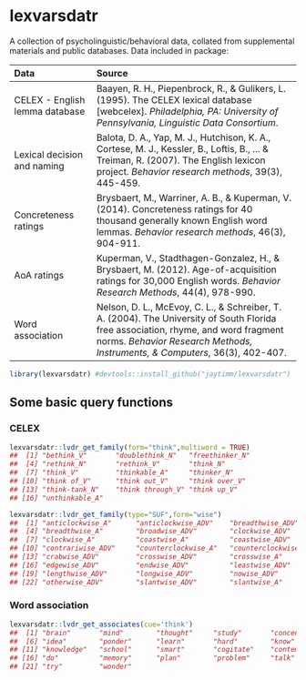 lexvarsdatr
===========

A collection of psycholinguistic/behavioral data, collated from supplemental materials and public databases. Data included in package:

| Data                           | Source                                                                                                                                                                                                            |
|:-------------------------------|:------------------------------------------------------------------------------------------------------------------------------------------------------------------------------------------------------------------|
| CELEX - English lemma database | Baayen, R. H., Piepenbrock, R., & Gulikers, L. (1995). The CELEX lexical database \[webcelex\]. *Philadelphia, PA: University of Pennsylvania, Linguistic Data Consortium*.                                       |
| Lexical decision and naming    | Balota, D. A., Yap, M. J., Hutchison, K. A., Cortese, M. J., Kessler, B., Loftis, B., ... & Treiman, R. (2007). The English lexicon project. *Behavior research methods*, 39(3), 445-459.                         |
| Concreteness ratings           | Brysbaert, M., Warriner, A. B., & Kuperman, V. (2014). Concreteness ratings for 40 thousand generally known English word lemmas. *Behavior research methods*, 46(3), 904-911.                                     |
| AoA ratings                    | Kuperman, V., Stadthagen-Gonzalez, H., & Brysbaert, M. (2012). Age-of-acquisition ratings for 30,000 English words. *Behavior Research Methods*, 44(4), 978-990.                                                  |
| Word association               | Nelson, D. L., McEvoy, C. L., & Schreiber, T. A. (2004). The University of South Florida free association, rhyme, and word fragment norms. *Behavior Research Methods, Instruments, & Computers*, 36(3), 402-407. |

``` r
library(lexvarsdatr) #devtools::install_github("jaytimm/lexvarsdatr")
```

Some basic query functions
--------------------------

### CELEX

``` r
lexvarsdatr::lvdr_get_family(form="think",multiword = TRUE)
##  [1] "bethink_V"       "doublethink_N"   "freethinker_N"  
##  [4] "rethink_N"       "rethink_V"       "think_N"        
##  [7] "think_V"         "thinkable_A"     "thinker_N"      
## [10] "think of_V"      "think out_V"     "think over_V"   
## [13] "think-tank_N"    "think through_V" "think up_V"     
## [16] "unthinkable_A"
```

``` r
lexvarsdatr::lvdr_get_family(type="SUF",form="wise")
##  [1] "anticlockwise_A"      "anticlockwise_ADV"    "breadthwise_ADV"     
##  [4] "breadthwise_A"        "broadwise_ADV"        "clockwise_ADV"       
##  [7] "clockwise_A"          "coastwise_A"          "coastwise_ADV"       
## [10] "contrariwise_ADV"     "counterclockwise_A"   "counterclockwise_ADV"
## [13] "crabwise_ADV"         "crosswise_ADV"        "crosswise_A"         
## [16] "edgewise_ADV"         "endwise_ADV"          "leastwise_ADV"       
## [19] "lengthwise_ADV"       "longwise_ADV"         "nowise_ADV"          
## [22] "otherwise_ADV"        "slantwise_ADV"        "slantwise_A"
```

### Word association

``` r
lexvarsdatr::lvdr_get_associates(cue='think')
##  [1] "brain"       "mind"        "thought"     "study"       "concentrate"
##  [6] "idea"        "ponder"      "learn"       "hard"        "know"       
## [11] "knowledge"   "school"      "smart"       "cogitate"    "contemplate"
## [16] "do"          "memory"      "plan"        "problem"     "talk"       
## [21] "try"         "wonder"
```
